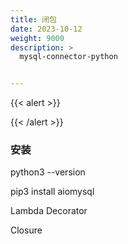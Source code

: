 ```yaml
---
title: 闭包
date: 2023-10-12
weight: 9000
description: >
  mysql-connector-python


---
```


{{< alert >}}

{{< /alert >}}


### 安装

python3 --version


pip3 install aiomysql

Lambda
Decorator

Closure